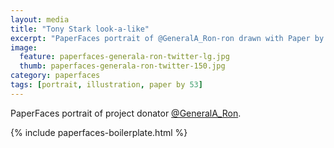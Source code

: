 ```yaml
---
layout: media
title: "Tony Stark look-a-like"
excerpt: "PaperFaces portrait of @GeneralA_Ron-ron drawn with Paper by 53 on an iPad."
image: 
  feature: paperfaces-generala-ron-twitter-lg.jpg
  thumb: paperfaces-generala-ron-twitter-150.jpg
category: paperfaces
tags: [portrait, illustration, paper by 53]
---
```


PaperFaces portrait of project donator [@GeneralA_Ron](http://twitter.com/GeneralA_Ron).

{% include paperfaces-boilerplate.html %}